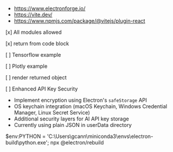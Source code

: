 

- https://www.electronforge.io/
- https://vite.dev/
- https://www.npmjs.com/package/@vitejs/plugin-react

[x] All modules allowed

[x] return from code block

[ ] Tensorflow example

[ ] Plotly example

[ ] render returned object

[ ] Enhanced API Key Security
  - Implement encryption using Electron's `safeStorage` API
  - OS keychain integration (macOS Keychain, Windows Credential Manager, Linux Secret Service)
  - Additional security layers for AI API key storage
  - Currently using plain JSON in userData directory

$env:PYTHON = 'C:\Users\gcann\miniconda3\envs\electron-build\python.exe'; npx @electron/rebuild
